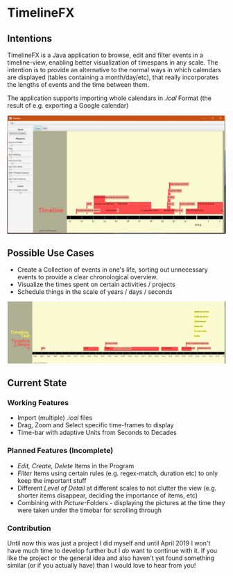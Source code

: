 # TimelineFX

## Intentions

TimelineFX is a Java application to browse, edit and filter events in a timeline-view, enabling better visualization of timespans in any scale. 
The intention is to provide an alternative to the normal ways in which calendars are displayed (tables containing a month/day/etc), that really incorporates the lengths of events and the time between them.

The application supports importing whole calendars in *.ical* Format (the result of e.g. exporting a Google calendar)

![Screenshot](doc/screenshot.png)

## Possible Use Cases

*	Create a Collection of events in one's life, sorting out unnecessary events to provide a clear chronological overview.
*	Visualize the times spent on certain activities / projects
*	Schedule things in the scale of years / days / seconds

![Screenshot with years and two categories](doc/screenshot_2.png)

## Current State

### Working Features

*	Import (multiple) *.ical* files
*	Drag, Zoom and Select specific time-frames to display
*	Time-bar with adaptive Units from Seconds to Decades

### Planned Features (Incomplete)

*	*Edit, Create, Delete* Items in the Program
*	*Filter* Items using certain rules (e.g. regex-match, duration etc) to only keep the important stuff
*	Different *Level of Detail* at different scales to not clutter the view (e.g. shorter items disappear, deciding the importance of items, etc) 
*	Combining with *Picture*-Folders - displaying the pictures at the time they were taken under the timebar for scrolling through

### Contribution

Until now this was just a project I did myself and until April 2019 I won't have much time to develop further but I *do* want to continue with it. If you like the project or the general idea and also haven't yet found something similar (or if you actually have) than I would love to hear from you!